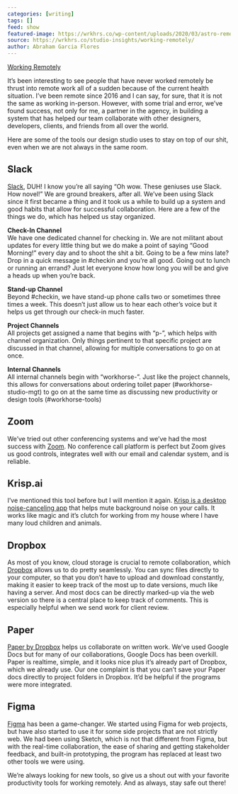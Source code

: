 ```yaml
---
categories: [writing]
tags: []
feed: show
featured-image: https://wrkhrs.co/wp-content/uploads/2020/03/astro-remote.jpg
source: https://wrkhrs.co/studio-insights/working-remotely/
author: Abraham Garcia Flores
---
```


[Working Remotely](https://wrkhrs.co/wp-content/uploads/2020/03/astro-remote.jpg)

It’s been interesting to see people that have never worked remotely be thrust into remote work all of a sudden because of the current health situation. I’ve been remote since 2016 and I can say, for sure, that it is not the same as working in-person. However, with some trial and error, we’ve found success, not only for me, a partner in the agency, in building a system that has helped our team collaborate with other designers, developers, clients, and friends from all over the world.

Here are some of the tools our design studio uses to stay on top of our shit, even when we are not always in the same room.

## Slack

[Slack](https://slack.com/), DUH! I know you’re all saying “Oh wow. These geniuses use Slack. How novel!” We are ground breakers, after all. We’ve been using Slack since it first became a thing and it took us a while to build up a system and good habits that allow for successful collaboration. Here are a few of the things we do, which has helped us stay organized.

**Check-In Channel**  
We have one dedicated channel for checking in. We are not militant about updates for every little thing but we do make a point of saying “Good Morning!” every day and to shoot the shit a bit. Going to be a few mins late? Drop in a quick message in #checkin and you’re all good. Going out to lunch or running an errand? Just let everyone know how long you will be and give a heads up when you’re back.

**Stand-up Channel**  
Beyond #checkin, we have stand-up phone calls two or sometimes three times a week. This doesn’t just allow us to hear each other’s voice but it helps us get through our check-in much faster.

**Project Channels**  
All projects get assigned a name that begins with “p-”, which helps with channel organization. Only things pertinent to that specific project are discussed in that channel, allowing for multiple conversations to go on at once.

**Internal Channels**  
All internal channels begin with “workhorse-”. Just like the project channels, this allows for conversations about ordering toilet paper (#workhorse-studio-mgt) to go on at the same time as discussing new productivity or design tools (#workhorse-tools)

## Zoom

We’ve tried out other conferencing systems and we’ve had the most success with [Zoom](https://bit.ly/3353uaK). No conference call platform is perfect but Zoom gives us good controls, integrates well with our email and calendar system, and is reliable.

## Krisp.ai

I’ve mentioned this tool before but I will mention it again. [Krisp is a desktop noise-canceling app](https://ref.krisp.ai/u/uc2a0646e0?utm_source=refprogram&utm_campaign=18576&locale=en-US) that helps mute background noise on your calls. It works like magic and it’s clutch for working from my house where I have many loud children and animals.

## Dropbox

As most of you know, cloud storage is crucial to remote collaboration, which [Dropbox](https://www.dropbox.com/) allows us to do pretty seamlessly. You can sync files directly to your computer, so that you don’t have to upload and download constantly, making it easier to keep track of the most up to date versions, much like having a server. And most docs can be directly marked-up via the web version so there is a central place to keep track of comments. This is especially helpful when we send work for client review.

## Paper

[Paper by Dropbox](https://www.dropbox.com/paper) helps us collaborate on written work. We’ve used Google Docs but for many of our collaborations, Google Docs has been overkill. Paper is realtime, simple, and it looks nice plus it’s already part of Dropbox, which we already use. Our one complaint is that you can’t save your Paper docs directly to project folders in Dropbox. It’d be helpful if the programs were more integrated.

## Figma

[Figma](https://www.figma.com/) has been a game-changer. We started using Figma for web projects, but have also started to use it for some side projects that are not strictly web. We had been using Sketch, which is not that different from Figma, but with the real-time collaboration, the ease of sharing and getting stakeholder feedback, and built-in prototyping, the program has replaced at least two other tools we were using.

We’re always looking for new tools, so give us a shout out with your favorite productivity tools for working remotely. And as always, stay safe out there!
